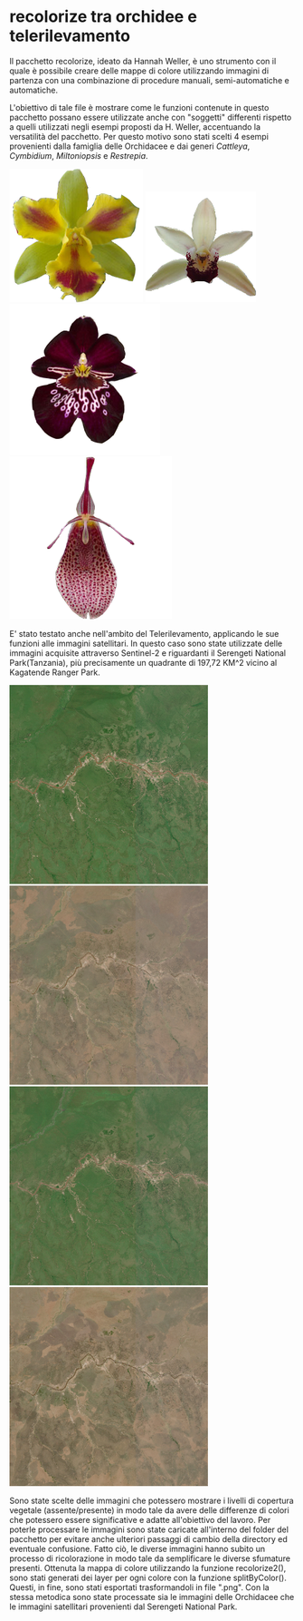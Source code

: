 # recolorize tra orchidee e telerilevamento
Il pacchetto recolorize, ideato da Hannah Weller, è uno strumento con il quale è possibile 
creare delle mappe di colore utilizzando immagini di partenza con una combinazione
di procedure manuali, semi-automatiche e automatiche.


L'obiettivo di tale file è mostrare come le funzioni contenute in questo pacchetto possano
essere utilizzate anche con "soggetti" differenti rispetto a quelli utilizzati negli esempi 
proposti da H. Weller, accentuando la versatilità del pacchetto. 
Per questo motivo sono stati scelti 4 esempi provenienti dalla famiglia delle Orchidacee 
e dai generi *Cattleya*, *Cymbidium*, *Miltoniopsis* e *Restrepia*. 


![Cattleya](https://github.com/VincenzoBusiello/recolorize/blob/main/cattleya.png?raw=true)
![Cymbidium](https://github.com/VincenzoBusiello/recolorize/blob/main/cymbidium.png?raw=true)
![Miltoniopsis](https://github.com/VincenzoBusiello/recolorize/blob/main/miltoniopsis.png?raw=true)
![Restrepia](https://github.com/VincenzoBusiello/recolorize/blob/main/restrepia.png?raw=true)


E' stato testato anche nell'ambito del Telerilevamento, applicando le sue funzioni alle immagini satellitari. 
In questo caso sono state utilizzate delle immagini acquisite attraverso Sentinel-2 e riguardanti
il Serengeti National Park(Tanzania), più precisamente un quadrante di 197,72 KM^2 vicino al 
Kagatende Ranger Park. 

![gennaio20](https://github.com/VincenzoBusiello/recolorize/blob/main/seren_02012020.png?raw=true)
![settembre20](https://github.com/VincenzoBusiello/recolorize/blob/main/seren_18092020.png?raw=true)
![febbraio21](https://github.com/VincenzoBusiello/recolorize/blob/main/seren_15022021.png?raw=true)
![agosto21](https://github.com/VincenzoBusiello/recolorize/blob/main/seren_24082021.png?raw=true)


Sono state scelte delle immagini che potessero mostrare i livelli di copertura 
vegetale (assente/presente) in modo tale da avere delle differenze di colori che potessero 
essere significative e adatte all'obiettivo del lavoro. 
Per poterle processare le immagini sono state caricate all'interno del folder del pacchetto per evitare 
anche ulteriori passaggi di cambio della directory ed eventuale confusione. 
Fatto ciò, le diverse immagini hanno subito un processo di ricolorazione 
in modo tale da semplificare le diverse sfumature presenti. Ottenuta la mappa di colore utilizzando la
funzione recolorize2(), sono stati generati dei layer per ogni colore con la funzione splitByColor(). 
Questi, in fine, sono stati esportati trasformandoli in file ".png". Con la stessa metodica sono state 
processate sia le immagini delle Orchidacee che le immagini satellitari provenienti dal Serengeti National Park. 
